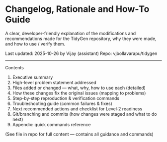 # Changelog, Rationale and How‑To Guide
A clear, developer-friendly explanation of the modifications and recommendations made for the TidyGen repository, why they were made, and how to use / verify them.

Last updated: 2025-10-26 by Vijay (assistant)
Repo: vjbollavarapu/tidygen

---

Contents
1. Executive summary
2. High-level problem statement addressed
3. Files added or changed — what, why, how to use each (detailed)
4. How these changes fix the original issues (mapping to problems)
5. Step-by-step reproduction & verification commands
6. Troubleshooting guide (common failures & fixes)
7. Next recommended actions and checklist for Level‑2 readiness
8. Git/branching and commits (how changes were staged and what to do next)
9. Appendix: quick commands reference

(See file in repo for full content — contains all guidance and commands)
```